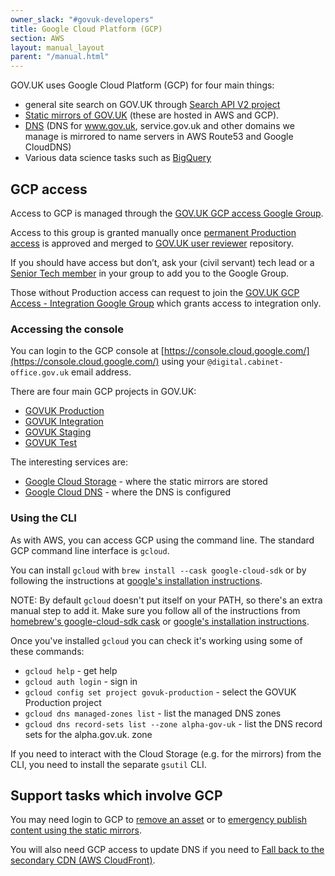 ```yaml
---
owner_slack: "#govuk-developers"
title: Google Cloud Platform (GCP)
section: AWS
layout: manual_layout
parent: "/manual.html"
---
```


GOV.UK uses Google Cloud Platform (GCP) for four main things:

- general site search on GOV.UK through [Search API V2 project](https://github.com/alphagov/search-api-v2)
- [Static mirrors of GOV.UK](/manual/fall-back-to-mirror.html) (these are hosted in AWS and GCP).
- [DNS](/manual/dns.html) (DNS for www.gov.uk, service.gov.uk and other domains we manage is mirrored to name servers in AWS Route53 and Google CloudDNS)
- Various data science tasks such as [BigQuery](/manual/view-extract-feedback-data-bigquery.html)

## GCP access

Access to GCP is managed through the [GOV.UK GCP access Google Group](https://groups.google.com/a/digital.cabinet-office.gov.uk/g/govuk-gcp-access).

Access to this group is granted manually once [permanent Production access](/manual/rules-for-getting-production-access.html) is
approved and merged to [GOV.UK user reviewer](https://github.com/alphagov/govuk-user-reviewer) repository.

If you should have access but don’t, ask your (civil servant) tech lead or a [Senior Tech member](https://docs.publishing.service.gov.uk/manual/ask-for-help.html#contact-senior-tech) in your group to add you to the Google Group.

Those without Production access can request to join the [GOV.UK GCP Access - Integration Google Group](https://groups.google.com/a/digital.cabinet-office.gov.uk/g/govuk-gcp-access-integration/about) which grants access to integration only.

### Accessing the console

You can login to the GCP console at [https://console.cloud.google.com/](https://console.cloud.google.com/) using
your `@digital.cabinet-office.gov.uk` email address.

There are four main GCP projects in GOV.UK:

- [GOVUK Production](https://console.cloud.google.com/home/dashboard?project=govuk-production)
- [GOVUK Integration](https://console.cloud.google.com/home/dashboard?project=govuk-integration)
- [GOVUK Staging](https://console.cloud.google.com/home/dashboard?project=govuk-staging-160211)
- [GOVUK Test](https://console.cloud.google.com/home/dashboard?project=govuk-test)

The interesting services are:

- [Google Cloud Storage](https://console.cloud.google.com/storage/browser?project=govuk-production) - where the static mirrors are stored
- [Google Cloud DNS](https://console.cloud.google.com/net-services/dns/zones?project=govuk-production) - where the DNS is configured

### Using the CLI

As with AWS, you can access GCP using the command line. The standard GCP command line interface is `gcloud`.

You can install `gcloud` with `brew install --cask google-cloud-sdk` or by following the instructions at [google's installation instructions][].

NOTE: By default `gcloud` doesn't put itself on your PATH, so there's an extra manual step to add it.
Make sure you follow all of the instructions from [homebrew's google-cloud-sdk cask](https://formulae.brew.sh/cask/google-cloud-sdk)
or [google's installation instructions][].

Once you've installed `gcloud` you can check it's working using some of these commands:

- `gcloud help` - get help
- `gcloud auth login` - sign in
- `gcloud config set project govuk-production` - select the GOVUK Production project
- `gcloud dns managed-zones list` - list the managed DNS zones
- `gcloud dns record-sets list --zone alpha-gov-uk` - list the DNS record sets for the alpha.gov.uk. zone

If you need to interact with the Cloud Storage (e.g. for the mirrors) from the CLI, you need to install the separate `gsutil` CLI.

## Support tasks which involve GCP

You may need login to GCP to [remove an asset](/manual/howto-manually-remove-assets.html) or
to [emergency publish content using the static mirrors](/manual/fall-back-to-mirror.html#emergency-publishing-using-the-static-mirror).

You will also need GCP access to update DNS if you need to [Fall back to the secondary CDN (AWS CloudFront)](/manual/fall-back-to-aws-cloudfront.html.md).

[google's installation instructions]: https://cloud.google.com/sdk/docs/quickstart#mac
